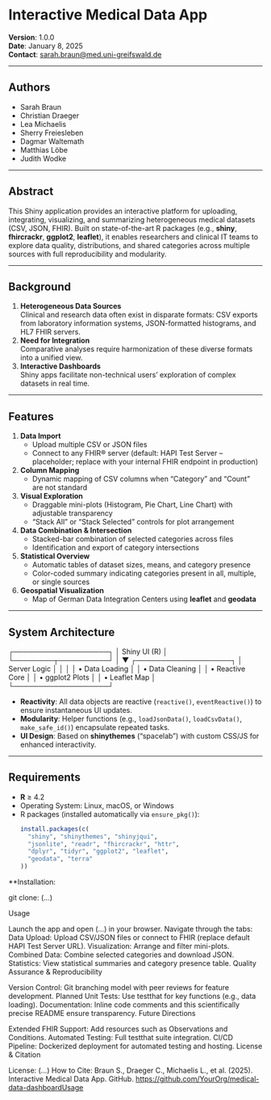 # Interactive Medical Data App

**Version**: 1.0.0  
**Date**: January 8, 2025  
**Contact**: sarah.braun@med.uni-greifswald.de  

---

## Authors

- Sarah Braun  
- Christian Draeger  
- Lea Michaelis  
- Sherry Freiesleben  
- Dagmar Waltemath  
- Matthias Löbe  
- Judith Wodke  

---

## Abstract

This Shiny application provides an interactive platform for uploading, integrating, visualizing, and summarizing heterogeneous medical datasets (CSV, JSON, FHIR). Built on state-of-the-art R packages (e.g., **shiny**, **fhircrackr**, **ggplot2**, **leaflet**), it enables researchers and clinical IT teams to explore data quality, distributions, and shared categories across multiple sources with full reproducibility and modularity.

---

## Background

1. **Heterogeneous Data Sources**  
   Clinical and research data often exist in disparate formats: CSV exports from laboratory information systems, JSON-formatted histograms, and HL7 FHIR servers.  
2. **Need for Integration**  
   Comparative analyses require harmonization of these diverse formats into a unified view.  
3. **Interactive Dashboards**  
   Shiny apps facilitate non-technical users’ exploration of complex datasets in real time.

---

## Features

1. **Data Import**  
   - Upload multiple CSV or JSON files  
   - Connect to any FHIR® server (default: HAPI Test Server – placeholder; replace with your internal FHIR endpoint in production)  
2. **Column Mapping**  
   - Dynamic mapping of CSV columns when “Category” and “Count” are not standard  
3. **Visual Exploration**  
   - Draggable mini-plots (Histogram, Pie Chart, Line Chart) with adjustable transparency  
   - “Stack All” or “Stack Selected” controls for plot arrangement  
4. **Data Combination & Intersection**  
   - Stacked-bar combination of selected categories across files  
   - Identification and export of category intersections  
5. **Statistical Overview**  
   - Automatic tables of dataset sizes, means, and category presence  
   - Color-coded summary indicating categories present in all, multiple, or single sources  
6. **Geospatial Visualization**  
   - Map of German Data Integration Centers using **leaflet** and **geodata**

---

## System Architecture

  ┌───────────────────┐
  │   Shiny UI (R)    │
  └────────┬──────────┘
           │
           ▼
  ┌───────────────────┐
  │   Server Logic    │
  │                   │
  │  • Data Loading   │
  │  • Data Cleaning  │
  │  • Reactive Core  │
  │  • ggplot2 Plots  │
  │  • Leaflet Map    │
  └───────────────────┘


- **Reactivity**: All data objects are reactive (`reactive()`, `eventReactive()`) to ensure instantaneous UI updates.  
- **Modularity**: Helper functions (e.g., `loadJsonData()`, `loadCsvData()`, `make_safe_id()`) encapsulate repeated tasks.  
- **UI Design**: Based on **shinythemes** (“spacelab”) with custom CSS/JS for enhanced interactivity.

---

## Requirements

- **R** ≥ 4.2  
- Operating System: Linux, macOS, or Windows  
- R packages (installed automatically via `ensure_pkg()`):
  ```r
  install.packages(c(
    "shiny", "shinythemes", "shinyjqui",
    "jsonlite", "readr", "fhircrackr", "httr",
    "dplyr", "tidyr", "ggplot2", "leaflet",
    "geodata", "terra"
  ))

**Installation:

git clone: (...)

Usage

Launch the app and open (...) in your browser.
Navigate through the tabs:
Data Upload: Upload CSV/JSON files or connect to FHIR (replace default HAPI Test Server URL).
Visualization: Arrange and filter mini-plots.
Combined Data: Combine selected categories and download JSON.
Statistics: View statistical summaries and category presence table.
Quality Assurance & Reproducibility

Version Control: Git branching model with peer reviews for feature development.
Planned Unit Tests: Use testthat for key functions (e.g., data loading).
Documentation: Inline code comments and this scientifically precise README ensure transparency.
Future Directions

Extended FHIR Support: Add resources such as Observations and Conditions.
Automated Testing: Full testthat suite integration.
CI/CD Pipeline: Dockerized deployment for automated testing and hosting.
License & Citation

License: (...)
How to Cite:
Braun S., Draeger C., Michaelis L., et al. (2025). Interactive Medical Data App. GitHub. https://github.com/YourOrg/medical-data-dashboardUsage


